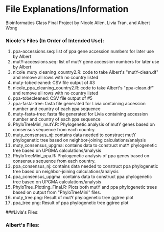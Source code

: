# File Explanations/Information
Bioinformatics Class Final Project by Nicole Allen, Livia Tran, and Albert Wong

### Nicole's Files (In Order of Intended Use):
1. ppa-accessions.seq: list of ppa gene accession numbers for later use by Albert
2. mutY-accessions.seq: list of mutY gene accession numbers for later use by Albert
3. nicole_muty_cleaning_country2.R: code to take Albert's "mutY-clean.df" and remove all rows with no country listed
4. muty-tobecleaned: CSV file output of #3
5. nicole_ppa_cleaning_country2.R: code to take Albert's "ppa-clean.df" and remove all rows with no country listed
6. ppa-tobecleaned: CSV file output of #5
7. ppa-fasta-tree: fasta file generated for Livia containing accession number and country of each ppa sequence
8. muty-fasta-tree: fasta file generated for Livia containing accession number and country of each ppa sequence
9. PhyloTreeMini_mutY.R: Phylogenetic analysis of mutY genes based on consensus sequence from each country.
10. muty_consensus_nj: contains data needed to construct mutY phylogenetic tree based on neighbor-joining calculations/analysis
11. muty_consensus_upgma: contains data to construct mutY phylogenetic tree based on UPGMA calculations/analysis
12. PhyloTreeMini_ppa.R: Phylogenetic analysis of ppa genes based on consensus sequence from each country.
13. ppa_consensus_nj: contains data needed to construct ppa phylogenetic tree based on neighbor-joining calculations/analysis
14. ppa_consensus_upgma: contains data to construct ppa phylogenetic tree based on UPGMA calculations/analysis
15. PhyloTree_Plotting_Final.R: Plots both mutY and ppa phylogenetic trees based on output from "PhyloTreeMini" files.
16. muty_tree.png: Result of mutY phylogenetic tree ggtree plot
17. ppa_tree.png: Result of ppa phylogenetic tree ggtree plot

###Livia's Files:

### Albert's Files:
